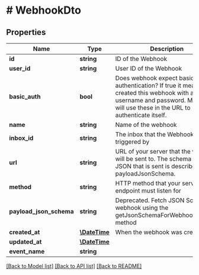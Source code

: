 # # WebhookDto

## Properties

Name | Type | Description | Notes
------------ | ------------- | ------------- | -------------
**id** | **string** | ID of the Webhook | [optional] 
**user_id** | **string** | User ID of the Webhook | [optional] 
**basic_auth** | **bool** | Does webhook expect basic authentication? If true it means you created this webhook with a username and password. MailSlurp will use these in the URL to authenticate itself. | [optional] 
**name** | **string** | Name of the webhook | [optional] 
**inbox_id** | **string** | The inbox that the Webhook will be triggered by | [optional] 
**url** | **string** | URL of your server that the webhook will be sent to. The schema of the JSON that is sent is described by the payloadJsonSchema. | [optional] 
**method** | **string** | HTTP method that your server endpoint must listen for | [optional] 
**payload_json_schema** | **string** | Deprecated. Fetch JSON Schema for webhook using the getJsonSchemaForWebhookPayload method | [optional] 
**created_at** | [**\DateTime**](\DateTime) | When the webhook was created | [optional] 
**updated_at** | [**\DateTime**](\DateTime) |  | [optional] 
**event_name** | **string** |  | [optional] 

[[Back to Model list]](../../README#documentation-for-models) [[Back to API list]](../../README#documentation-for-api-endpoints) [[Back to README]](../../README)


